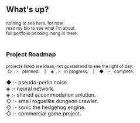## What's up?

<sub>
nothing to see here, for now. <br>
read my bio to see what i'm about. <br>
full portfolio pending. hang in there. <br>
</sub>

<br>

### Project Roadmap

<sub>projects listed are ideas, not guaranteed to see the light of day.</sub> <br>
<sub>&nbsp;◇ &nbsp; :- &nbsp; planned. &nbsp;&nbsp; | &nbsp;&nbsp; ◈ &nbsp; :- &nbsp; in progress. &nbsp;&nbsp; | &nbsp;&nbsp; ◆ &nbsp; :- &nbsp; complete.</sub></span> <br>

◆ :- pseudo-perlin noise. <br>
◈ :- neural network. <br>
◈ :- shared accommodation solution. <br>
◇ :- small roguelike dungeon crawler. <br>
◇ :- sonic the hedgehog engine. <br>
◇ :- commercial game project. <br>

